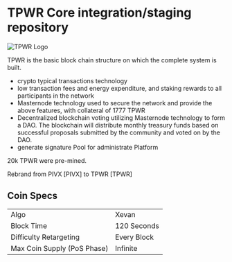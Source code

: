 TPWR Core integration/staging repository
=====================================

![TPWR Logo](https://t-powercoin.com/images/tpwr-logo_200.png)

TPWR is the basic block chain structure on which the complete system is built.
- crypto typical transactions technology
- low transaction fees and energy expenditure, and staking rewards to all participants in the network
- Masternode technology used to secure the network and provide the above features, with collateral of 1777 TPWR
- Decentralized blockchain voting utilizing Masternode technology to form a DAO. The blockchain will distribute monthly treasury funds based on successful proposals submitted by the community and voted on by the DAO.
- generate signature Pool for administrate Platform

20k TPWR were pre-mined.

Rebrand from PIVX [PIVX] to TPWR [TPWR]

## Coin Specs ##
<table>
<tr><td>Algo</td><td>Xevan</td></tr>
<tr><td>Block Time</td><td>120 Seconds</td></tr>
<tr><td>Difficulty Retargeting</td><td>Every Block</td></tr>
<tr><td>Max Coin Supply (PoS Phase)</td><td>Infinite</td></tr>
</table>